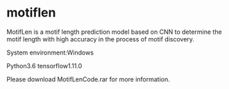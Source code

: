 # motiflen
MotifLen is a motif length prediction model based on CNN to determine the motif length with high accuracy in the process of motif discovery. 

System environment:Windows

Python3.6  tensorflow1.11.0

Please download MotifLenCode.rar for more information.
